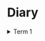 # Diary

<details><summary>Term 1</summary>

<details><summary>Week 1</summary>

### 23/09/2024 - 27/09/2024
Produced the project plan and did research on viable technologies for concurrent environments.

</details>

<details><summary>Week 2</summary>

### 30/09/2024 - 01/10/2024
Drew the screen designs and program architecture diagrams for the final game.

### 02/10/2024 - 07/10/2024
Began digitizing the screen designs and started to learn how to use Valkey & radish (database & client) for the final game. Also, after a meeting with my supervisor, I am improving my project plan.

</details>

<details><summary>Week 3</summary>

### 07/10/2024 - 08/10/2024
Finished improving the project plan. I have also setup hosting for the final program and all of the proof of concepts that will be produced. This includes deno deploy for the websocket servers and aiven for the Valkey database.

### 08/10/2024 - 11/10/2024
Got more feedback from my supervisor for my project plan & made the improvements. Continued with screen designs & did further research into my chosen technologies (specifically Gleam) due to a misunderstanding of it's implementation of concurrency.

</details>

<details><summary>Week 4</summary>

### 14/10/2024
Setting up the technologies for my project on my machine (WSL, Deno, Gleam, etc.). Finishing off my screen designs.

</details>

</details>

